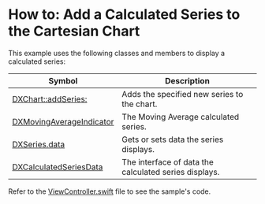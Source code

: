 # How to: Add a Calculated Series to the Cartesian Chart

This example uses the following classes and members to display a calculated series:

|Symbol|Description|
|------|-----------|
|[DXChart::addSeries:](https://docs.devexpress.com/MobileControls/DXCharts.DXChart#dxcharts_dxchart_addseries_)|Adds the specified new series to the chart.          |
|[DXMovingAverageIndicator](https://docs.devexpress.com/MobileControls/DXCharts.DXMovingAverageIndicator)      |The Moving Average calculated series.                |
|[DXSeries.data](https://docs.devexpress.com/MobileControls/DXCharts.DXSeries#dxcharts_dxseries_data)          |Gets or sets data the series displays.               |
|[DXCalculatedSeriesData ](https://docs.devexpress.com/MobileControls/DXCharts.DXCalculatedSeriesData)         |The interface of data the calculated series displays.|

Refer to the [ViewController.swift](Swift/Indicators%20Example/ViewController.swift) file to see the sample's code.
